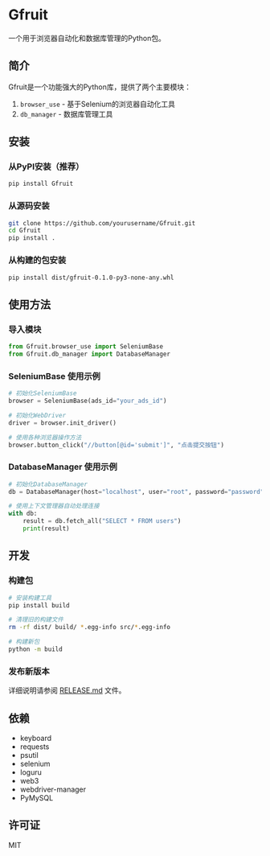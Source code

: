 # Gfruit

一个用于浏览器自动化和数据库管理的Python包。

## 简介

Gfruit是一个功能强大的Python库，提供了两个主要模块：

1. `browser_use` - 基于Selenium的浏览器自动化工具
2. `db_manager` - 数据库管理工具

## 安装

### 从PyPI安装（推荐）

```bash
pip install Gfruit
```

### 从源码安装

```bash
git clone https://github.com/yourusername/Gfruit.git
cd Gfruit
pip install .
```

### 从构建的包安装

```bash
pip install dist/gfruit-0.1.0-py3-none-any.whl
```

## 使用方法

### 导入模块

```python
from Gfruit.browser_use import SeleniumBase
from Gfruit.db_manager import DatabaseManager
```

### SeleniumBase 使用示例

```python
# 初始化SeleniumBase
browser = SeleniumBase(ads_id="your_ads_id")

# 初始化WebDriver
driver = browser.init_driver()

# 使用各种浏览器操作方法
browser.button_click("//button[@id='submit']", "点击提交按钮")
```

### DatabaseManager 使用示例

```python
# 初始化DatabaseManager
db = DatabaseManager(host="localhost", user="root", password="password", database="test")

# 使用上下文管理器自动处理连接
with db:
    result = db.fetch_all("SELECT * FROM users")
    print(result)
```

## 开发

### 构建包

```bash
# 安装构建工具
pip install build

# 清理旧的构建文件
rm -rf dist/ build/ *.egg-info src/*.egg-info

# 构建新包
python -m build
```

### 发布新版本

详细说明请参阅 [RELEASE.md](RELEASE.md) 文件。

## 依赖

- keyboard
- requests
- psutil
- selenium
- loguru
- web3
- webdriver-manager
- PyMySQL

## 许可证

MIT